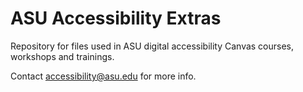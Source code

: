 <h1>ASU Accessibility Extras</h1>
<p>Repository for files used in ASU digital accessibility Canvas courses, workshops and trainings.</p>
<p>Contact <a href="mailto:accessibility@asu.edu">accessibility@asu.edu</a> for more info.</p>

